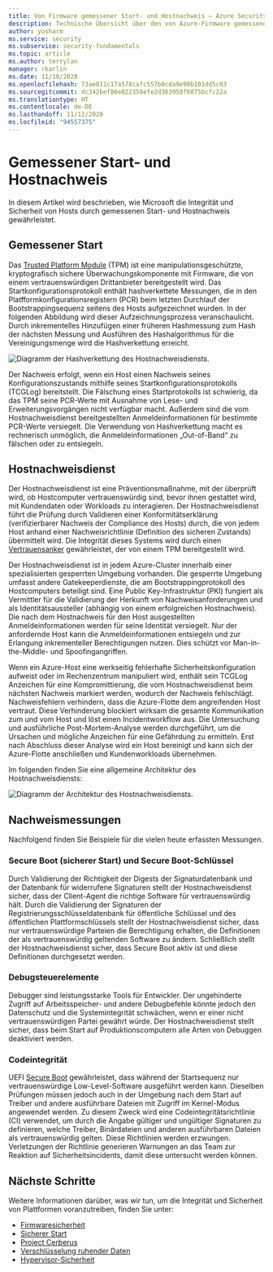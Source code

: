 ```yaml
---
title: Von Firmware gemessener Start- und Hostnachweis – Azure Security
description: Technische Übersicht über den von Azure-Firmware gemessenen Start- und Hostnachweis.
author: yosharm
ms.service: security
ms.subservice: security-fundamentals
ms.topic: article
ms.author: terrylan
manager: rkarlin
ms.date: 11/10/2020
ms.openlocfilehash: 73ae811c17a578cafc557b0cda9e98b101dd5c03
ms.sourcegitcommit: dc342bef86e822358efe2d363958f6075bcfc22a
ms.translationtype: HT
ms.contentlocale: de-DE
ms.lasthandoff: 11/12/2020
ms.locfileid: "94557375"
---
```

# <a name="measured-boot-and-host-attestation"></a>Gemessener Start- und Hostnachweis
In diesem Artikel wird beschrieben, wie Microsoft die Integrität und Sicherheit von Hosts durch gemessenen Start- und Hostnachweis gewährleistet.

## <a name="measured-boot"></a>Gemessener Start

Das [Trusted Platform Module](https://docs.microsoft.com/windows/security/information-protection/tpm/trusted-platform-module-top-node) (TPM) ist eine manipulationsgeschützte, kryptografisch sichere Überwachungskomponente mit Firmware, die von einem vertrauenswürdigen Drittanbieter bereitgestellt wird. Das Startkonfigurationsprotokoll enthält hashverkettete Messungen, die in den Platfformkonfigurationsregistern (PCR) beim letzten Durchlauf der Bootstrappingsequenz seitens des Hosts aufgezeichnet wurden. In der folgenden Abbildung wird dieser Aufzeichnungsprozess veranschaulicht. Durch inkrementelles Hinzufügen einer früheren Hashmessung zum Hash der nächsten Messung und Ausführen des Hashalgorithmus für die Vereinigungsmenge wird die Hashverkettung erreicht.

![Diagramm der Hashverkettung des Hostnachweisdiensts.](./media/measured-boot-host-attestation/hash-chaining.png)

Der Nachweis erfolgt, wenn ein Host einen Nachweis seines Konfigurationszustands mithilfe seines Startkonfigurationsprotokolls (TCGLog) bereitstellt. Die Fälschung eines Startprotokolls ist schwierig, da das TPM seine PCR-Werte mit Ausnahme von Lese- und Erweiterungsvorgängen nicht verfügbar macht. Außerdem sind die vom Hostnachweisdienst bereitgestellten Anmeldeinformationen für bestimmte PCR-Werte versiegelt. Die Verwendung von Hashverkettung macht es rechnerisch unmöglich, die Anmeldeinformationen „Out-of-Band“ zu fälschen oder zu entsiegeln.

## <a name="host-attestation-service"></a>Hostnachweisdienst

Der Hostnachweisdienst ist eine Präventionsmaßnahme, mit der überprüft wird, ob Hostcomputer vertrauenswürdig sind, bevor ihnen gestattet wird, mit Kundendaten oder Workloads zu interagieren. Der Hostnachweisdienst führt die Prüfung durch Validieren einer Konformitätserklärung (verifizierbarer Nachweis der Compliance des Hosts) durch, die von jedem Host anhand einer Nachweisrichtlinie (Definition des sicheren Zustands) übermittelt wird. Die Integrität dieses Systems wird durch einen [Vertrauensanker](https://www.uefi.org/sites/default/files/resources/UEFI%20RoT%20white%20paper_Final%208%208%2016%20%28003%29.pdf) gewährleistet, der von einem TPM bereitgestellt wird.

Der Hostnachweisdienst ist in jedem Azure-Cluster innerhalb einer spezialisierten gesperrten Umgebung vorhanden. Die gesperrte Umgebung umfasst andere Gatekeeperdienste, die am Bootstrappingprotokoll des Hostcomputers beteiligt sind. Eine Public Key-Infrastruktur (PKI) fungiert als Vermittler für die Validierung der Herkunft von Nachweisanforderungen und als Identitätsaussteller (abhängig von einem erfolgreichen Hostnachweis). Die nach dem Hostnachweis für den Host ausgestellten Anmeldeinformationen werden für seine Identität versiegelt. Nur der anfordernde Host kann die Anmeldeinformationen entsiegeln und zur Erlangung inkrementeller Berechtigungen nutzen. Dies schützt vor Man-in-the-Middle- und Spoofingangriffen.

Wenn ein Azure-Host eine werkseitig fehlerhafte Sicherheitskonfiguration aufweist oder im Rechenzentrum manipuliert wird, enthält sein TCGLog Anzeichen für eine Kompromittierung, die vom Hostnachweisdienst beim nächsten Nachweis markiert werden, wodurch der Nachweis fehlschlägt. Nachweisfehlern verhindern, dass die Azure-Flotte dem angreifenden Host vertraut. Diese Verhinderung blockiert wirksam die gesamte Kommunikation zum und vom Host und löst einen Incidentworkflow aus. Die Untersuchung und ausführliche Post-Mortem-Analyse werden durchgeführt, um die Ursachen und mögliche Anzeichen für eine Gefährdung zu ermitteln. Erst nach Abschluss dieser Analyse wird ein Host bereinigt und kann sich der Azure-Flotte anschließen und Kundenworkloads übernehmen.

Im folgenden finden Sie eine allgemeine Architektur des Hostnachweisdiensts:

![Diagramm der Architektur des Hostnachweisdiensts.](./media/measured-boot-host-attestation/host-attestation-arch.png)

## <a name="attestation-measurements"></a>Nachweismessungen

Nachfolgend finden Sie Beispiele für die vielen heute erfassten Messungen.

### <a name="secure-boot-and-secure-boot-keys"></a>Secure Boot (sicherer Start) und Secure Boot-Schlüssel
Durch Validierung der Richtigkeit der Digests der Signaturdatenbank und der Datenbank für widerrufene Signaturen stellt der Hostnachweisdienst sicher, dass der Client-Agent die richtige Software für vertrauenswürdig hält. Durch die Validierung der Signaturen der Registrierungsschlüsseldatenbank für öffentliche Schlüssel und des öffentlichen Plattformschlüssels stellt der Hostnachweisdienst sicher, dass nur vertrauenswürdige Parteien die Berechtigung erhalten, die Definitionen der als vertrauenswürdig geltenden Software zu ändern. Schließlich stellt der Hostnachweisdienst sicher, dass Secure Boot aktiv ist und diese Definitionen durchgesetzt werden.

### <a name="debug-controls"></a>Debugsteuerelemente
Debugger sind leistungsstarke Tools für Entwickler. Der ungehinderte Zugriff auf Arbeitsspeicher- und andere Debugbefehle könnte jedoch den Datenschutz und die Systemintegrität schwächen, wenn er einer nicht vertrauenswürdigen Partei gewährt würde. Der Hostnachweisdienst stellt sicher, dass beim Start auf Produktionscomputern alle Arten von Debuggen deaktiviert werden.

### <a name="code-integrity"></a>Codeintegrität
UEFI [Secure Boot](secure-boot.md) gewährleistet, dass während der Startsequenz nur vertrauenswürdige Low-Level-Software ausgeführt werden kann. Dieselben Prüfungen müssen jedoch auch in der Umgebung nach dem Start auf Treiber und andere ausführbare Dateien mit Zugriff im Kernel-Modus angewendet werden. Zu diesem Zweck wird eine Codeintegritätsrichtlinie (CI) verwendet, um durch die Angabe gültiger und ungültiger Signaturen zu definieren, welche Treiber, Binärdateien und anderen ausführbaren Dateien als vertrauenswürdig gelten. Diese Richtlinien werden erzwungen. Verletzungen der Richtlinie generieren Warnungen an das Team zur Reaktion auf Sicherheitsincidents, damit diese untersucht werden können.

## <a name="next-steps"></a>Nächste Schritte
Weitere Informationen darüber, was wir tun, um die Integrität und Sicherheit von Plattformen voranzutreiben, finden Sie unter:

- [Firmwaresicherheit](firmware.md)
- [Sicherer Start](secure-boot.md)
- [Project Cerberus](project-cerberus.md)
- [Verschlüsselung ruhender Daten](encryption-atrest.md)
- [Hypervisor-Sicherheit](hypervisor.md)